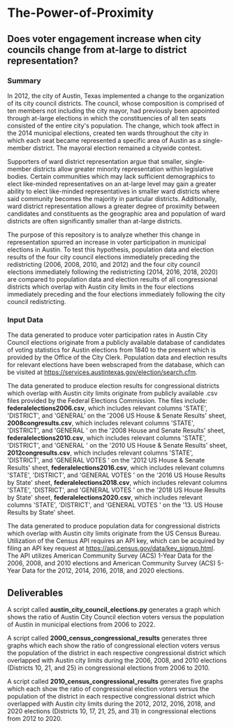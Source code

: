 # The-Power-of-Proximity
## Does voter engagement increase when city councils change from at-large to district representation?

### Summary 

In 2012, the city of Austin, Texas implemented a change to the organization of its city council districts. The council, whose composition is comprised of ten members not including the city mayor, had previously been appointed through at-large elections in which the constituencies of all ten seats consisted of the entire city's population. The change, which took affect in the 2014 municipal elections, created ten wards throughout the city in which each seat became represented a specific area of Austin as a single-member district. The mayoral election remained a citywide contest. 

Supporters of ward district representation argue that smaller, single-member districts allow greater minority representation within legislative bodies. Certain communities which may lack sufficient demographics to elect like-minded representatives on an at-large level may gain a greater ability to elect like-minded representatives in smaller ward districts where said community becomes the majority in particular districts. Additionally, ward district representation allows a greater degree of proximity between candidates and constituents as the geographic area and population of ward districts are often significantly smaller than at-large districts. 

The purpose of this repository is to analyze whether this change in representation spurred an increase in voter participation in municipal elections in Austin. To test this hypothesis, population data and election results of the four city council elections immediately preceding the redistricting (2006, 2008, 2010, and 2012) and the four city council elections immediately following the redistricting (2014, 2016, 2018, 2020) are compared to population data and election results of all congressional districts which overlap with Austin city limits in the four elections immediately preceding and the four elections immediately following the city council redistricting. 

### Input Data 

The data generated to produce voter participation rates in Austin City Council elections originate from a publicly available database of candidates of voting statistics for Austin elections from 1840 to the present which is provided by the Office of the City Clerk. Population data and election results for relevant elections have been webscraped from the database, which can be visited at <https://services.austintexas.gov/election/search.cfm>. 

The data generated to produce election results for congressional districts which overlap with Austin city limits originate from publicly available .csv files provided by the Federal Elections Commission. The files include: 
**federalelections2006.csv**, which includes relevant columns 'STATE', 'DISTRICT', and 'GENERAL' on the '2006 US House & Senate Results' sheet,
**2008congresults.csv**, which includes relevant columns 'STATE', 'DISTRICT', and 'GENERAL ' on the '2008 House and Senate Results' sheet,
**federalelections2010.csv**, which includes relevant columns 'STATE', 'DISTRICT', and 'GENERAL ' on the '2010 US House & Senate Results' sheet, 
**2012congresults.csv**, which includes relevant columns 'STATE', 'DISTRICT', and 'GENERAL VOTES ' on the '2012 US House & Senate Results' sheet, 
**federalelections2016.csv**, which includes relevant columns 'STATE', 'DISTRICT', and 'GENERAL VOTES ' on the '2016 US House Results by State' sheet,
**federalelections2018.csv**, which includes relevant columns 'STATE', 'DISTRICT', and 'GENERAL VOTES ' on the '2018 US House Results by State' sheet,
**federalelections2020.csv**, which includes relevant columns 'STATE', 'DISTRICT', and 'GENERAL VOTES ' on the '13. US House Results by State' sheet. 

The data generated to produce population data for congressional districts which overlap with Austin city limits originate from the US Census Bureau. Utilization of the Census API requires an API key, which can be acquired by filing an API key request at <https://api.census.gov/data/key_signup.html>. The API utilizes American Community Survey (ACS) 1-Year Data for the 2006, 2008, and 2010 elections and American Community Survey (ACS) 5-Year Data for the 2012, 2014, 2016, 2018, and 2020 elections. 

## Deliverables 

A script called **austin_city_council_elections.py** generates a graph which shows the ratio of Austin City Council election voters versus the population of Austin in municipal elections from 2006 to 2022. 

A script called **2000_census_congressional_results** generates three graphs which each show the ratio of congressional election voters versus the population of the district in each respective congressional district which overlapped with Austin city limits during the 2006, 2008, and 2010 elections (Districts 10, 21, and 25) in congressional elections from 2006 to 2010. 

A script called **2010_census_congressional_results** generates five graphs which each show the ratio of congressional election voters versus the population of the district in each respective congressional district which overlapped with Austin city limits during the 2012, 2012, 2016, 2018, and 2020 elections (Districts 10, 17, 21, 25, and 31) in congressional elections from 2012 to 2020. 
